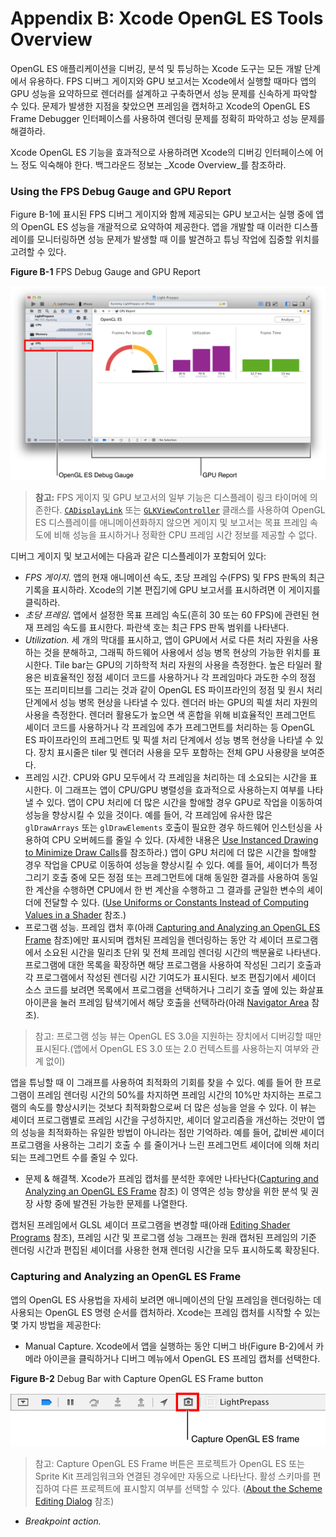 # Appendix B: Xcode OpenGL ES Tools Overview

OpenGL ES 애플리케이션을 디버깅, 분석 및 튜닝하는 Xcode 도구는 모든 개발 단계에서 유용하다. FPS 디버그 게이지와 GPU 보고서는 Xcode에서 실행할 때마다 앱의 GPU 성능을 요약하므로 렌더러를 설계하고 구축하면서 성능 문제를 신속하게 파악할 수 있다. 문제가 발생한 지점을 찾았으면 프레임을 캡처하고 Xcode의 OpenGL ES Frame Debugger 인터페이스를 사용하여 렌더링 문제를 정확히 파악하고 성능 문제를 해결하라.

Xcode OpenGL ES 기능을 효과적으로 사용하려면 Xcode의 디버깅 인터페이스에 어느 정도 익숙해야 한다. 백그라운드 정보는 _Xcode Overview_를 참조하라.

### Using the FPS Debug Gauge and GPU Report

Figure B-1에 표시된 FPS 디버그 게이지와 함께 제공되는 GPU 보고서는 실행 중에 앱의 OpenGL ES 성능을 개괄적으로 요약하여 제공한다. 앱을 개발할 때 이러한 디스플레이를 모니터링하면 성능 문제가 발생할 때 이를 발견하고 튜닝 작업에 집중할 위치를 고려할 수 있다.

**Figure B-1** FPS Debug Gauge and GPU Report

![](../.gitbook/assets/xcode_gpu_gauge_and_report_2x.png)

> **참고:** FPS 게이지 및 GPU 보고서의 일부 기능은 디스플레이 링크 타이머에 의존한다. [`CADisplayLink`](https://developer.apple.com/documentation/quartzcore/cadisplaylink) 또는 [`GLKViewController`](https://developer.apple.com/documentation/glkit/glkviewcontroller) 클래스를 사용하여 OpenGL ES 디스플레이를 애니메이션화하지 않으면 게이지 및 보고서는 목표 프레임 속도에 비해 성능을 표시하거나 정확한 CPU 프레임 시간 정보를 제공할 수 없다.

디버그 게이지 및 보고서에는 다음과 같은 디스플레이가 포함되어 있다:

* _FPS 게이지_. 앱의 현재 애니메이션 속도, 초당 프레임 수\(FPS\) 및 FPS 판독의 최근 기록을 표시하라. Xcode의 기본 편집기에 GPU 보고서를 표시하려면 이 게이지를 클릭하라.
* _초당 프레임_. 앱에서 설정한 목표 프레임 속도\(흔히 30 또는 60 FPS\)에 관련된 현재 프레임 속도를 표시한다. 파란색 호는 최근 FPS 판독 범위를 나타낸다.
* _Utilization._ 세 개의 막대를 표시하고, 앱이 GPU에서 서로 다른 처리 자원을 사용하는 것을 분해하고, 그래픽 하드웨어 사용에서 성능 병목 현상의 가능한 위치를 표시한다. Tile bar는 GPU의 기하학적 처리 자원의 사용을 측정한다. 높은 타일러 활용은 비효율적인 정점 셰이더 코드를 사용하거나 각 프레임마다 과도한 수의 정점 또는 프리미티브를 그리는 것과 같이 OpenGL ES 파이프라인의 정점 및 원시 처리 단계에서 성능 병목 현상을 나타낼 수 있다. 렌더러 바는 GPU의 픽셀 처리 자원의 사용을 측정한다. 렌더러 활용도가 높으면 색 혼합을 위해 비효율적인 프레그먼트 셰이더 코드를 사용하거나 각 프레임에 추가 프레그먼트를 처리하는 등 OpenGL ES 파이프라인의 프레그먼트 및 픽셀 처리 단계에서 성능 병목 현상을 나타낼 수 있다. 장치 표시줄은 tiler 및 렌더러 사용을 모두 포함하는 전체 GPU 사용량을 보여준다.
* 프레임 시간. CPU와 GPU 모두에서 각 프레임을 처리하는 데 소요되는 시간을 표시한다. 이 그래프는 앱이 CPU/GPU 병렬성을 효과적으로 사용하는지 여부를 나타낼 수 있다. 앱이 CPU 처리에 더 많은 시간을 할애할 경우 GPU로 작업을 이동하여 성능을 향상시킬 수 있을 것이다. 예를 들어, 각 프레임에 유사한 많은 `glDrawArrays` 또는 `glDrawElements` 호출이 필요한 경우 하드웨어 인스턴싱을 사용하여 CPU 오버헤드를 줄일 수 있다. \(자세한 내용은 [Use Instanced Drawing to Minimize Draw Calls](https://developer.apple.com/library/archive/documentation/3DDrawing/Conceptual/OpenGLES_ProgrammingGuide/Performance/Performance.html#//apple_ref/doc/uid/TP40008793-CH105-SW20)를 참조하라.\) 앱이 GPU 처리에 더 많은 시간을 할애할 경우 작업을 CPU로 이동하여 성능을 향상시킬 수 있다. 예를 들어, 셰이더가 특정 그리기 호출 중에 모든 정점 또는 프레그먼트에 대해 동일한 결과를 사용하여 동일한 계산을 수행하면 CPU에서 한 번 계산을 수행하고 그 결과를 균일한 변수의 셰이더에 전달할 수 있다. \([Use Uniforms or Constants Instead of Computing Values in a Shader](https://developer.apple.com/library/archive/documentation/3DDrawing/Conceptual/OpenGLES_ProgrammingGuide/BestPracticesforShaders/BestPracticesforShaders.html#//apple_ref/doc/uid/TP40008793-CH7-SW11) 참조.\)
* 프로그램 성능. 프레임 캡처 후\(아래 [Capturing and Analyzing an OpenGL ES Frame](https://developer.apple.com/library/archive/documentation/3DDrawing/Conceptual/OpenGLES_ProgrammingGuide/ToolsOverview/ToolsOverview.html#//apple_ref/doc/uid/TP40008793-A2-SW1) 참조\)에만 표시되며 캡처된 프레임을 렌더링하는 동안 각 셰이더 프로그램에서 소요된 시간을 밀리초 단위 및 전체 프레임 렌더링 시간의 백분율로 나타낸다. 프로그램에 대한 목록을 확장하면 해당 프로그램을 사용하여 작성된 그리기 호출과 각 프로그램에서 작성된 렌더링 시간 기여도가 표시된다. 보조 편집기에서 셰이더 소스 코드를 보려면 목록에서 프로그램을 선택하거나 그리기 호출 옆에 있는 화살표 아이콘을 눌러 프레임 탐색기에서 해당 호출을 선택하라\(아래 [Navigator Area](https://developer.apple.com/library/archive/documentation/3DDrawing/Conceptual/OpenGLES_ProgrammingGuide/ToolsOverview/ToolsOverview.html#//apple_ref/doc/uid/TP40008793-A2-SW2) 참조\).

> 참고: 프로그램 성능 뷰는 OpenGL ES 3.0을 지원하는 장치에서 디버깅할 때만 표시된다.\(앱에서 OpenGL ES 3.0 또는 2.0 컨텍스트를 사용하는지 여부와 관계 없이\)

앱을 튜닝할 때 이 그래프를 사용하여 최적화의 기회를 찾을 수 있다. 예를 들어 한 프로그램이 프레임 렌더링 시간의 50%를 차지하면 프레임 시간의 10%만 차지하는 프로그램의 속도를 향상시키는 것보다 최적화함으로써 더 많은 성능을 얻을 수 있다. 이 뷰는 셰이더 프로그램별로 프레임 시간을 구성하지만, 셰이더 알고리즘을 개선하는 것만이 앱의 성능을 최적화하는 유일한 방법이 아니라는 점만 기억하라. 예를 들어, 값비싼 셰이더 프로그램을 사용하는 그리기 호출 수 를 줄이거나 느린 프레그먼트 셰이더에 의해 처리되는 프레그먼트 수를 줄일 수 있다.

* 문제 & 해결책. Xcode가 프레임 캡처를 분석한 후에만 나타난다\([Capturing and Analyzing an OpenGL ES Frame](https://developer.apple.com/library/archive/documentation/3DDrawing/Conceptual/OpenGLES_ProgrammingGuide/ToolsOverview/ToolsOverview.html#//apple_ref/doc/uid/TP40008793-A2-SW1) 참조\) 이 영역은 성능 향상을 위한 분석 및 권장 사항 중에 발견된 가능한 문제를 나열한다.

캡처된 프레임에서 GLSL 셰이더 프로그램을 변경할 때\(아래 [Editing Shader Programs](https://developer.apple.com/library/archive/documentation/3DDrawing/Conceptual/OpenGLES_ProgrammingGuide/ToolsOverview/ToolsOverview.html#//apple_ref/doc/uid/TP40008793-A2-SW3) 참조\), 프레임 시간 및 프로그램 성능 그래프는 원래 캡처된 프레임의 기준 렌더링 시간과 편집된 셰이더를 사용한 현재 렌더링 시간을 모두 표시하도록 확장된다.

### Capturing and Analyzing an OpenGL ES Frame

앱의 OpenGL ES 사용법을 자세히 보려면 애니메이션의 단일 프레임을 렌더링하는 데 사용되는 OpenGL ES 명령 순서를 캡처하라. Xcode는 프레임 캡처를 시작할 수 있는 몇 가지 방법을 제공한다:

* Manual Capture. Xcode에서 앱을 실행하는 동안 디버그 바\(Figure B-2\)에서 카메라 아이콘을 클릭하거나 디버그 메뉴에서 OpenGL ES 프레임 캡처를 선택한다.

**Figure B-2**  Debug Bar with Capture OpenGL ES Frame button

![](../.gitbook/assets/xcode_gpu_capture_button_2x.png)

> 참고: Capture OpenGL ES Frame 버튼은 프로젝트가 OpenGL ES 또는 Sprite Kit 프레임워크와 연결된 경우에만 자동으로 나타난다. 활성 스키마를 편집하여 다른 프로젝트에 표시할지 여부를 선택할 수 있다. \([About the Scheme Editing Dialog](http://help.apple.com/xcode) 참조\)

* _Breakpoint action._ 

